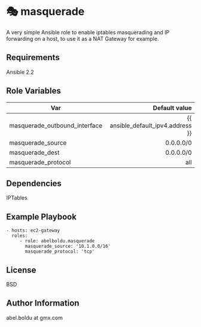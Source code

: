 :performing_arts: masquerade
============

A very simple Ansible role to enable iptables masquerading and IP forwarding on a host, to use it as a NAT Gateway for example.

Requirements
------------

Ansible 2.2

Role Variables
--------------

| Var                          |                     Default value |
|------------------------------|----------------------------------:|
|masquerade_outbound_interface |{{ ansible_default_ipv4.address }} |
|masquerade_source             |                        0.0.0.0/0  |
|masquerade_dest               |                        0.0.0.0/0  |
|masquerade_protocol           |                               all |

Dependencies
------------

IPTables


Example Playbook
----------------

    - hosts: ec2-gateway
      roles:
         - role: abelboldu.masquerade
           masquerade_source: '10.1.0.0/16'
           masquerade_protocol: 'tcp'


License
-------

BSD

Author Information
------------------

abel.boldu at gmx.com

